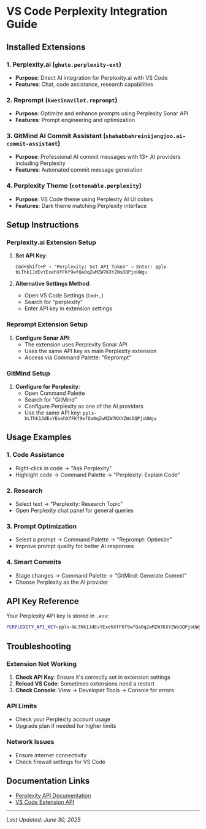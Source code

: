 # VS Code Perplexity Integration Guide

## Installed Extensions

### 1. Perplexity.ai (`ghutu.perplexity-ext`)

- **Purpose**: Direct AI integration for Perplexity.ai with VS Code
- **Features**: Chat, code assistance, research capabilities

### 2. Reprompt (`kwesinavilot.reprompt`)

- **Purpose**: Optimize and enhance prompts using Perplexity Sonar API
- **Features**: Prompt engineering and optimization

### 3. GitMind AI Commit Assistant (`shahabbahreinijangjoo.ai-commit-assistant`)

- **Purpose**: Professional AI commit messages with 13+ AI providers including Perplexity
- **Features**: Automated commit message generation

### 4. Perplexity Theme (`cottonable.perplexity`)

- **Purpose**: VS Code theme using Perplexity AI UI colors
- **Features**: Dark theme matching Perplexity interface

## Setup Instructions

### Perplexity.ai Extension Setup

1. **Set API Key**:

   ```text
   Cmd+Shift+P → "Perplexity: Set API Token" → Enter: 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
   ```

2. **Alternative Settings Method**:
   - Open VS Code Settings (`Cmd+,`)
   - Search for "perplexity"
   - Enter API key in extension settings

### Reprompt Extension Setup

1. **Configure Sonar API**:
   - The extension uses Perplexity Sonar API
   - Uses the same API key as main Perplexity extension
   - Access via Command Palette: "Reprompt"

### GitMind Setup

1. **Configure for Perplexity**:
   - Open Command Palette
   - Search for "GitMind"
   - Configure Perplexity as one of the AI providers
   - Use the same API key: `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`

## Usage Examples

### 1. Code Assistance

- Right-click in code → "Ask Perplexity"
- Highlight code → Command Palette → "Perplexity: Explain Code"

### 2. Research

- Select text → "Perplexity: Research Topic"
- Open Perplexity chat panel for general queries

### 3. Prompt Optimization

- Select a prompt → Command Palette → "Reprompt: Optimize"
- Improve prompt quality for better AI responses

### 4. Smart Commits

- Stage changes → Command Palette → "GitMind: Generate Commit"
- Choose Perplexity as the AI provider

## API Key Reference

Your Perplexity API key is stored in `.env`:

```bash
PERPLEXITY_API_KEY=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
```

## Troubleshooting

### Extension Not Working

1. **Check API Key**: Ensure it's correctly set in extension settings
2. **Reload VS Code**: Sometimes extensions need a restart
3. **Check Console**: View → Developer Tools → Console for errors

### API Limits

- Check your Perplexity account usage
- Upgrade plan if needed for higher limits

### Network Issues

- Ensure internet connectivity
- Check firewall settings for VS Code

## Documentation Links

- [Perplexity API Documentation](https://docs.perplexity.ai/)
- [VS Code Extension API](https://code.visualstudio.com/api)

---

_Last Updated: June 30, 2025_
